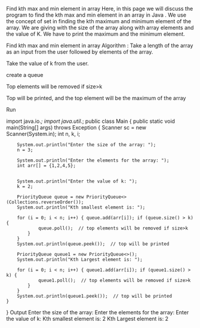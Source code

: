 Find kth max and min element in array
Here, in this page we will discuss the program to find the kth max and min element in an array in Java . We use the concept of set in finding the kth maximum and minimum element of the array. We are giving with the size of the array along with array elements and the value of K. We have to print the maximum and the minimum element.

Find kth max and min element in array
Algorithm :
Take a length of the array as an input from the user followed by elements of the array.

Take the value of k from the user.

create a queue

Top elements will be removed if size>k

Top will be printed, and the top element will be the maximum of the array

Run

import java.io.*;
import java.util.*;
public
class Main {
    public
    static void main(String[] args) throws Exception {
        Scanner sc = new Scanner(System.in);
        int n, k, i;

        System.out.println("Enter the size of the array: ");
        n = 3;

        System.out.println("Enter the elements for the array: ");
        int arr[] = {1,2,4,5};


        System.out.println("Enter the value of k: ");
        k = 2;

        PriorityQueue queue = new PriorityQueue<>(Collections.reverseOrder());
        System.out.println("Kth smallest element is: ");

        for (i = 0; i < n; i++) { queue.add(arr[i]); if (queue.size() > k) {
                queue.poll();  // top elements will be removed if size>k
            }
        }
        System.out.println(queue.peek());  // top will be printed

        PriorityQueue queue1 = new PriorityQueue<>();
        System.out.println("Kth Largest element is: ");

        for (i = 0; i < n; i++) { queue1.add(arr[i]); if (queue1.size() > k) {
                queue1.poll();  // top elements will be removed if size>k
            }
        }
        System.out.println(queue1.peek());  // top will be printed
    }
}
Output
Enter the size of the array: 
Enter the elements for the array: 
Enter the value of k: 
Kth smallest element is: 
2
Kth Largest element is: 
2
